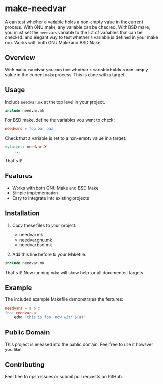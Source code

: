 # make-needvar

A can test whether a variable holds a non-empty value in the current process. With GNU make, any variable can be checked. With BSD make, you must set the `needvars` variable to the list of variables that can be checked. and elegant way to test whether a variable is defined in your make run. Works with both GNU Make and BSD Make.

## Overview

With make-needvar you can test whether a variable holds a non-empty value in the current `make` process. This is done with a target

## Usage

Include `needvar.mk` at the top level in your project.
```makefile
include needvar.mk
```
For BSD make, define the variables you want to check:
```makefile
needvars = foo bar baz
```

Check that a variable is set to a non-empty value in a target:
```makefile
mytarget: needvar.X
    ...
```

That's it!

## Features

- Works with both GNU Make and BSD Make
- Simple implementation
- Easy to integrate into existing projects

## Installation

1. Copy these files to your project:
   - needvar.mk
   - needvar.gnu.mk
   - needvar.bsd.mk

2. Add this line before to your Makefile:
```makefile
include needvar.mk
```

That's it! Now running `make` will show help for all documented targets.

## Example

The included example Makefile demonstrates the features:

```makefile
needvars = a b c
foo: needvar.a
    echo "this is foo, now with $(a)"
```

## Public Domain

This project is released into the public domain. Feel free to use it however you like!

## Contributing

Feel free to open issues or submit pull requests on GitHub.

